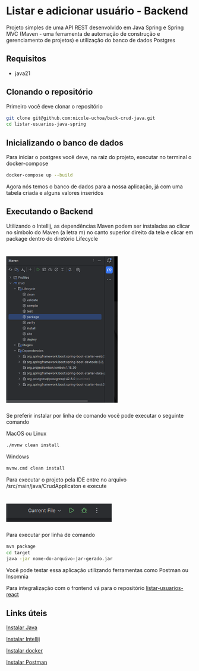 # Listar e adicionar usuário - Backend

Projeto simples de uma API REST desenvolvido em Java Spring e Spring MVC
(Maven - uma ferramenta de automação de construção e gerenciamento de projetos) e utilização do banco de dados Postgres

## Requisitos
- java21

## Clonando o repositório 
Primeiro você deve clonar o repositório 

```bash
git clone git@github.com:nicole-uchoa/back-crud-java.git
cd listar-usuarios-java-spring
```

## Inicializando o banco de dados
Para iniciar o postgres você deve, na raiz do projeto, executar no terminal o docker-compose 

```bash
docker-compose up --build
```
Agora nós temos o banco de dados para a nossa aplicação, já com uma tabela criada e alguns valores inseridos

## Executando o Backend

Utilizando o Intellij, as dependências Maven podem ser instaladas ao clicar no símbolo do Maven (a letra m) no canto superior direito da tela e clicar em package dentro do diretório Lifecycle
<h1 >
    <img src="./imgs/maven-package.png" width="300"/>
</h1>

Se preferir instalar por linha de comando você pode executar o seguinte comando

MacOS ou Linux
```bash
./mvnw clean install
```
Windows 
```bash
mvnw.cmd clean install
```
Para executar o projeto pela IDE entre no arquivo /src/main/java/CrudApplicaton e execute 
<h1 >
    <img src="./imgs/exec.png"/>
</h1>

Para executar por linha de comando 
```bash
mvn package
cd target
java -jar nome-do-arquivo-jar-gerado.jar
```

Você pode testar essa aplicação utilizando ferramentas como Postman ou Insomnia

Para integralização com o frontend vá para o repositório [listar-usuarios-react](https://github.com/nicole-uchoa/listar-usuarios-react)

## Links úteis 
[Instalar Java](https://www.oracle.com/java/technologies/downloads/)

[Instalar Intellij](https://www.jetbrains.com/pt-br/idea/download/?section=linux)

[Instalar docker](https://docs.docker.com/)

[Instalar Postman](https://www.postman.com/downloads/)